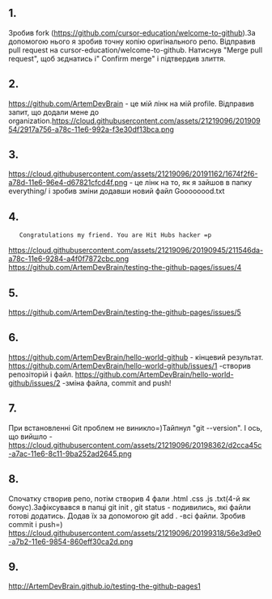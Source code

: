 
## 1.
Зробив fork (https://github.com/cursor-education/welcome-to-github).За допомогою нього я зробив точну копію оригінального репо. Відправив pull request на cursor-education/welcome-to-github. Натиснув  "Merge pull request", щоб зєднатись і" Confirm merge"  і підтвердив злиття.

## 2.
https://github.com/ArtemDevBrain - це мій лінк на мій profile. Відправив запит, що додали мене до organization.https://cloud.githubusercontent.com/assets/21219096/20190954/2917a756-a78c-11e6-992a-f3e30df13bca.png

## 3.
https://cloud.githubusercontent.com/assets/21219096/20191162/1674f2f6-a78d-11e6-96e4-d67821cfcd4f.png - це лінк на то, як я зайшов в папку everything/ і зробив зміни додавши новий файл Goooooood.txt 

## 4.
       Congratulations my friend. You are Hit Hubs hacker =p
https://cloud.githubusercontent.com/assets/21219096/20190945/211546da-a78c-11e6-9284-a4f0f7872cbc.png
https://github.com/ArtemDevBrain/testing-the-github-pages/issues/4

## 5.
https://github.com/ArtemDevBrain/testing-the-github-pages/issues/5


## 6.
https://github.com/ArtemDevBrain/hello-world-github - кінцевий результат.
https://github.com/ArtemDevBrain/hello-world-github/issues/1 -створив репозіторій і файл.
https://github.com/ArtemDevBrain/hello-world-github/issues/2 -зміна файла, commit and push!

## 7.
При встановленні Git проблем не виникло=)Тайпнул "git --version". 
І ось, що вийшло - https://cloud.githubusercontent.com/assets/21219096/20198362/d2cca45c-a7ac-11e6-8c11-9ba252ad2645.png

## 8.
Спочатку створив репо, потім створив 4 фали .html .css  .js  .txt(4-й як бонус).Зафіксувався в папці git init , git status - подивились, які файли готові додатись. Додав їх за допомогою git add . -всі файли. Зробив commit i push=)
https://cloud.githubusercontent.com/assets/21219096/20199318/56e3d9e0-a7b2-11e6-9854-860eff30ca2d.png 

## 9.
http://ArtemDevBrain.github.io/testing-the-github-pages1
